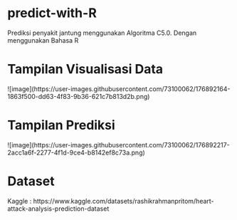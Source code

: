 # predict-with-R
Prediksi penyakit jantung menggunakan Algoritma C5.0. Dengan menggunakan Bahasa R

<h1>Tampilan Visualisasi Data</h1>
![image](https://user-images.githubusercontent.com/73100062/176892164-1863f500-dd63-4f83-9b36-621c7b813d2b.png)

<h1>Tampilan Prediksi</h1>
![image](https://user-images.githubusercontent.com/73100062/176892217-2acc1a6f-2277-4f1d-9ce4-b8142ef8c73a.png)

<h1>Dataset</h1>
Kaggle : https://www.kaggle.com/datasets/rashikrahmanpritom/heart-attack-analysis-prediction-dataset
